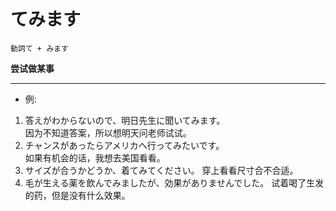 # てみます  
```
動詞て + みます
```
**尝试做某事**
****
* 例:  
1. 答えがわからないので、明日先生に聞いてみます。  
因为不知道答案，所以想明天问老师试试。
2. チャンスがあったらアメリカへ行ってみたいです。  
如果有机会的话，我想去美国看看。
3. サイズが合うかどうか、着てみてください。
穿上看看尺寸合不合适。
4. 毛が生える薬を飲んでみましたが、効果がありませんでした。
试着喝了生发的药，但是没有什么效果。